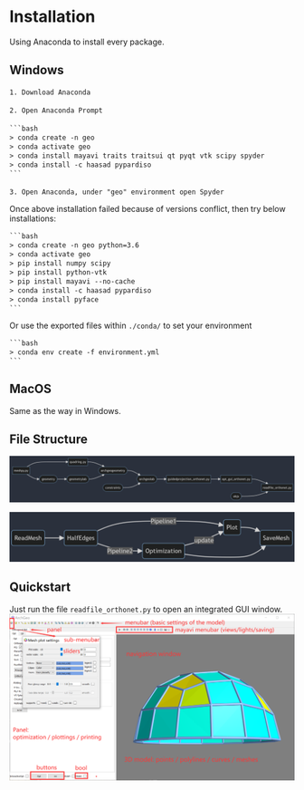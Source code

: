 # Installation

Using Anaconda to install every package.

## Windows

    1. Download Anaconda

    2. Open Anaconda Prompt

    ```bash
    > conda create -n geo 
    > conda activate geo
    > conda install mayavi traits traitsui qt pyqt vtk scipy spyder 
    > conda install -c haasad pypardiso
    ```

    3. Open Anaconda, under "geo" environment open Spyder



Once above installation failed because of versions conflict, then try below installations:

    ```bash
    > conda create -n geo python=3.6
    > conda activate geo
    > pip install numpy scipy
    > pip install python-vtk
    > pip install mayavi --no-cache
    > conda install -c haasad pypardiso
    > conda install pyface
    ```

  Or use the exported files within ```./conda/``` to set your environment

    ```bash
    > conda env create -f environment.yml
    ```

## MacOS

Same as the way in Windows.



## File Structure


![File](assets/files.png)

![File](assets/frame.png)


## Quickstart

Just run the file `readfile_orthonet.py` to open an integrated GUI window.
![File](../assets/mayavi.png)